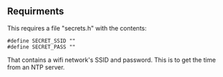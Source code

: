 
## Requirments
This requires a file "secrets.h" with the contents:

    #define SECRET_SSID ""
    #define SECRET_PASS ""

That contains a wifi network's SSID and password. This is to get the time from an NTP
server.
